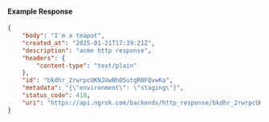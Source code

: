 <!-- Code generated for API Clients. DO NOT EDIT. -->

#### Example Response

```json
{
	"body": "I'm a teapot",
	"created_at": "2025-01-21T17:39:21Z",
	"description": "acme http response",
	"headers": {
		"content-type": "text/plain"
	},
	"id": "bkdhr_2rwrpcUKNJUwBhO5utgR0FQvwKa",
	"metadata": "{\"environment\": \"staging\"}",
	"status_code": 418,
	"uri": "https://api.ngrok.com/backends/http_response/bkdhr_2rwrpcUKNJUwBhO5utgR0FQvwKa"
}
```
